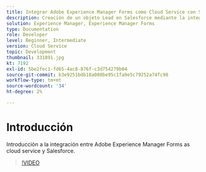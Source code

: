 ```yaml
---
title: Integrar Adobe Experience Manager Forms como Cloud Service con Salesforce
description: Creación de un objeto Lead en Salesforce mediante la integración
solution: Experience Manager, Experience Manager Forms
type: Documentation
role: Developer
level: Beginner, Intermediate
version: Cloud Service
topic: Development
thumbnail: 331891.jpg
kt: 7192
exl-id: 5be2fec1-fd65-4ac8-876f-c3d754279b04
source-git-commit: b3e9251bdb18a008be95c1fa9e5c79252a74fc98
workflow-type: tm+mt
source-wordcount: '34'
ht-degree: 2%

---
```


# Introducción

Introducción a la integración entre Adobe Experience Manager Forms as cloud service y Salesforce.

>[!VIDEO](https://video.tv.adobe.com/v/331891?quality=12&learn=on)
